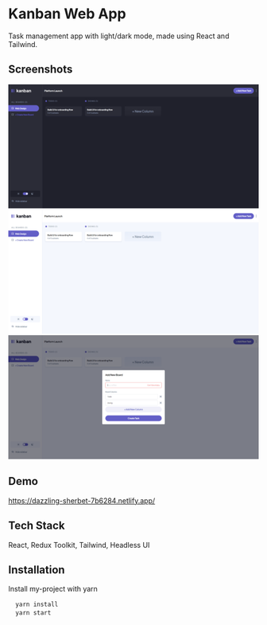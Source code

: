 # Kanban Web App

Task management app with light/dark mode, made using React and Tailwind.

## Screenshots

![Dark Mode](./screenshots/Kanban%20(1).png?raw=true "Dark Mode")
![Light Mode](./screenshots/Kanban%20(2).png?raw=true "Light Mode")
![Dark Mode Add Board](./screenshots/Kanban%20(3).png?raw=true "Dark Mode Add Board")

## Demo

https://dazzling-sherbet-7b6284.netlify.app/

## Tech Stack

React, Redux Toolkit, Tailwind, Headless UI

## Installation

Install my-project with yarn

```bash
  yarn install
  yarn start
```
